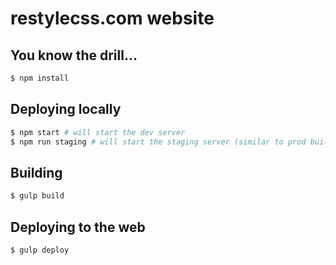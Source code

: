 # restylecss.com website

## You know the drill...

```sh
$ npm install
```

## Deploying locally

```sh
$ npm start # will start the dev server
$ npm run staging # will start the staging server (similar to prod build)
```

## Building

```sh
$ gulp build
```

## Deploying to the web

```sh
$ gulp deploy
```
